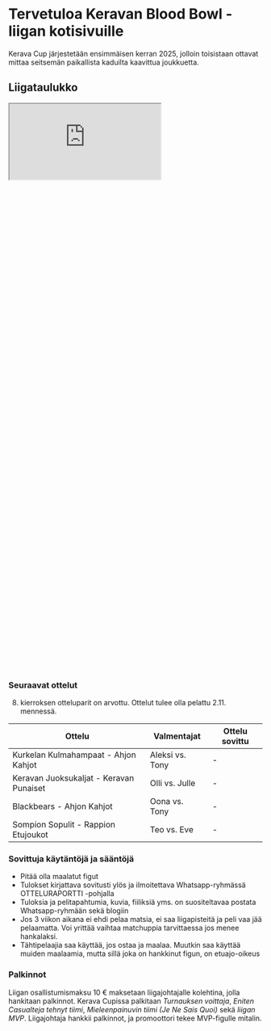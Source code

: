# Tervetuloa Keravan Blood Bowl -liigan kotisivuille
Kerava Cup järjestetään ensimmäisen kerran 2025, jolloin toisistaan ottavat mittaa seitsemän paikallista kaduilta kaavittua joukkuetta.

## Liigataulukko

<div class="iframe-container" style="height: 28vh">
<iframe src="https://docs.google.com/spreadsheets/d/e/2PACX-1vQrsKAeHpOKYyDRyqYteDJhPtID3y_HFnRJKMA4hxKTbzA9D5lE3M5ueFLbnwzVnoczdAcfU2hDCKql/pubhtml?widget=true&amp;headers=false"></iframe>
</div>

### Seuraavat ottelut
8. kierroksen otteluparit on arvottu. Ottelut tulee olla pelattu 2.11. mennessä.

|                  Ottelu                      |  Valmentajat   |  Ottelu sovittu  |
|----------------------------------------------|----------------|------------------|
| Kurkelan Kulmahampaat - Ahjon Kahjot | Aleksi vs. Tony  | - | 
| Keravan Juoksukaljat - Keravan Punaiset | Olli vs. Julle |  - |
| Blackbears - Ahjon Kahjot | Oona vs. Tony | - |
| Sompion Sopulit - Rappion Etujoukot | Teo vs. Eve |  - |

### Sovittuja käytäntöjä ja sääntöjä
- Pitää olla maalatut figut
- Tulokset kirjattava sovitusti ylös ja ilmoitettava Whatsapp-ryhmässä OTTELURAPORTTI -pohjalla
- Tuloksia ja pelitapahtumia, kuvia, fiiliksiä yms. on suositeltavaa postata Whatsapp-ryhmään sekä blogiin
- Jos 3 viikon aikana ei ehdi pelaa matsia, ei saa liigapisteitä ja peli vaa jää pelaamatta. Voi yrittää vaihtaa matchuppia tarvittaessa jos menee hankalaksi.
- Tähtipelaajia saa käyttää, jos ostaa ja maalaa. Muutkin saa käyttää muiden maalaamia, mutta sillä joka on hankkinut figun, on etuajo-oikeus

### Palkinnot
Liigan osallistumismaksu 10 € maksetaan liigajohtajalle kolehtina, jolla hankitaan palkinnot. Kerava Cupissa palkitaan *Turnauksen voittaja*, *Eniten Casualteja tehnyt tiimi*, *Mieleenpainuvin tiimi (Je Ne Sais Quoi)* sekä *liigan MVP*. Liigajohtaja hankkii palkinnot, ja promoottori tekee MVP-figulle mitalin.
